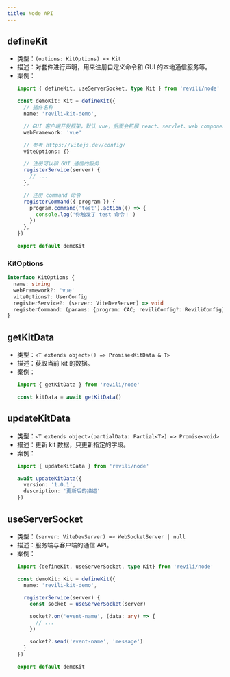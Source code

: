 ```yaml
---
title: Node API
---
```


## defineKit

- 类型：`(options: KitOptions) => Kit`
- 描述：对套件进行声明，用来注册自定义命令和 GUI 的本地通信服务等。
- 案例：
  ```ts
  import { defineKit, useServerSocket, type Kit } from 'revili/node'

  const demoKit: Kit = defineKit({
    // 插件名称
    name: 'revili-kit-demo',

    // GUI 客户端开发框架，默认 vue，后面会拓展 react、servlet、web component 等
    webFramework: 'vue'

    // 参考 https://vitejs.dev/config/
    viteOptions: {}

    // 注册可以和 GUI 通信的服务
    registerService(server) {
      // ...
    },

    // 注册 command 命令
    registerCommand({ program }) {
      program.command('test').action(() => {
        console.log('你触发了 test 命令！')
      })
    },
  })

  export default demoKit
  ```

### KitOptions

```ts
interface KitOptions {
  name: string
  webFramework?: 'vue'
  viteOptions?: UserConfig
  registerService?: (server: ViteDevServer) => void
  registerCommand: (params: {program: CAC; reviliConfig?: ReviliConfig}) => void
}
```

## getKitData

- 类型：`<T extends object>() => Promise<KitData & T>`
- 描述：获取当前 kit 的数据。
- 案例：
  ```typescript
  import { getKitData } from 'revili/node'

  const kitData = await getKitData()
  ```

## updateKitData

- 类型：`<T extends object>(partialData: Partial<T>) => Promise<void>`
- 描述：更新 kit 数据，只更新指定的字段。
- 案例：
  ```typescript
  import { updateKitData } from 'revili/node'

  await updateKitData({
    version: '1.0.1',
    description: '更新后的描述'
  })
  ```

## useServerSocket

- 类型：`(server: ViteDevServer) => WebSocketServer | null`
- 描述：服务端与客户端的通信 API。
- 案例：
  ```ts
  import {defineKit, useServerSocket, type Kit} from 'revili/node'

  const demoKit: Kit = defineKit({
    name: 'revili-kit-demo',

    registerService(server) {
      const socket = useServerSocket(server)

      socket?.on('event-name', (data: any) => {
        // ...
      })

      socket?.send('event-name', 'message')
    }
  })

  export default demoKit
  ```
